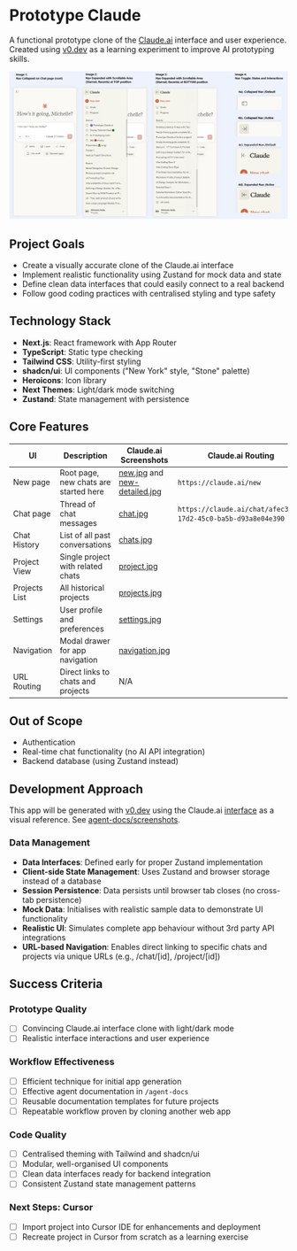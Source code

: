 # Prototype Claude

A functional prototype clone of the [Claude.ai](https://claude.ai/) interface and user experience. Created using [v0.dev](https://v0.dev/) as a learning experiment to improve AI prototyping skills.

![Claude.ai interface prototype screenshot](agent-docs/screenshots/navigation.jpg)

## Project Goals

- Create a visually accurate clone of the Claude.ai interface
- Implement realistic functionality using Zustand for mock data and state
- Define clean data interfaces that could easily connect to a real backend
- Follow good coding practices with centralised styling and type safety

## Technology Stack

- **Next.js**: React framework with App Router
- **TypeScript**: Static type checking
- **Tailwind CSS**: Utility-first styling
- **shadcn/ui**: UI components ("New York" style, "Stone" palette)
- **Heroicons**: Icon library
- **Next Themes**: Light/dark mode switching
- **Zustand**: State management with persistence

## Core Features

| UI | Description | Claude.ai Screenshots | Claude.ai Routing |
|---------|-------------|-----------|-----------|
| New page | Root page, new chats are started here | [new.jpg](agent-docs/screenshots/new.jpg) and [new-detailed.jpg](agent-docs/screenshots/new-detailed.jpg)| `https://claude.ai/new`|
| Chat page | Thread of chat messages | [chat.jpg](agent-docs/screenshots/chat.jpg) | `https://claude.ai/chat/afec3c19-17d2-45c0-ba5b-d93a8e04e390`|
| Chat History | List of all past conversations | [chats.jpg](agent-docs/screenshots/chats.jpg) |
| Project View | Single project with related chats | [project.jpg](agent-docs/screenshots/project.jpg) |
| Projects List | All historical projects | [projects.jpg](agent-docs/screenshots/projects.jpg) |
| Settings | User profile and preferences | [settings.jpg](agent-docs/screenshots/settings.jpg) |
| Navigation | Modal drawer for app navigation | [navigation.jpg](agent-docs/screenshots/navigation.jpg) |
| URL Routing | Direct links to chats and projects | N/A |

## Out of Scope
- Authentication
- Real-time chat functionality (no AI API integration)
- Backend database (using Zustand instead)

## Development Approach

This app will be generated with [v0.dev](https://v0.dev) using the Claude.ai [interface](https://claude.ai) as a visual reference. See [agent-docs/screenshots](agent-docs/screenshots).

### Data Management

- **Data Interfaces**: Defined early for proper Zustand implementation
- **Client-side State Management**: Uses Zustand and browser storage instead of a database
- **Session Persistence**: Data persists until browser tab closes (no cross-tab persistence)
- **Mock Data**: Initialises with realistic sample data to demonstrate UI functionality
- **Realistic UI**: Simulates complete app behaviour without 3rd party API integrations
- **URL-based Navigation**: Enables direct linking to specific chats and projects via unique URLs (e.g., /chat/[id], /project/[id])

## Success Criteria

### Prototype Quality
- [ ] Convincing Claude.ai interface clone with light/dark mode
- [ ] Realistic interface interactions and user experience

### Workflow Effectiveness
- [ ] Efficient technique for initial app generation
- [ ] Effective agent documentation in `/agent-docs`
- [ ] Reusable documentation templates for future projects
- [ ] Repeatable workflow proven by cloning another web app

### Code Quality
- [ ] Centralised theming with Tailwind and shadcn/ui
- [ ] Modular, well-organised UI components
- [ ] Clean data interfaces ready for backend integration
- [ ] Consistent Zustand state management patterns

### Next Steps: Cursor
- [ ] Import project into Cursor IDE for enhancements and deployment
- [ ] Recreate project in Cursor from scratch as a learning exercise